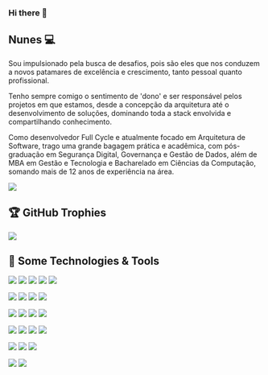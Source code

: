 ### Hi there 👋

<!--
**ricardo-jnunes/ricardo-jnunes** is a ✨ _special_ ✨ repository because its `README.md` (this file) appears on your GitHub profile.

Here are some ideas to get you started:

- 🔭 I’m currently working on ...
- 🌱 I’m currently learning ...
- 👯 I’m looking to collaborate on ...
- 🤔 I’m looking for help with ...
- 💬 Ask me about ...
- 📫 How to reach me: ...
- 😄 Pronouns: ...
- ⚡ Fun fact: ...
-->

## Nunes 💻

Sou impulsionado pela busca de desafios, pois são eles que nos conduzem a novos patamares de excelência e crescimento, tanto pessoal quanto profissional. 

Tenho sempre comigo o sentimento de 'dono' e ser responsável pelos projetos em que estamos, desde a concepção da arquitetura até o desenvolvimento de soluções, dominando toda a stack envolvida e compartilhando conhecimento. 

Como desenvolvedor Full Cycle e atualmente focado em Arquitetura de Software, trago uma grande bagagem prática e acadêmica, com pós-graduação em Segurança Digital, Governança e Gestão de Dados, além de MBA em Gestão e Tecnologia e Bacharelado em Ciências da Computação, somando mais de 12 anos de experiência na área.

<a href="https://github.com/ricardo-jnunes/ricardo-jnunes">
  <img align="center" src="https://github-readme-stats.vercel.app/api/top-langs/?username=ricardo-jnunes&layout=donut-vertical&langs_count=8" />
</a>

## 🏆 GitHub Trophies
![](https://github-profile-trophy.vercel.app/?username=ricardo-jnunes)

## 🔧 Some Technologies & Tools
![](https://img.shields.io/badge/Code-HTML-white?style=flat&logo=HTML5&logoColor=white&color=DD0031)
![](https://img.shields.io/badge/Code-React-white?style=flat&logo=React&logoColor=white&color=DD0031)
![](https://img.shields.io/badge/Code-Angular-white?style=flat&logo=angular&logoColor=white&color=DD0031)
![](https://img.shields.io/badge/Code-GraphQL-white?style=flat&logo=graphql&logoColor=white&color=DD0031)
![](https://img.shields.io/badge/Code-JavaScript-informational?style=flat&logo=javascript&logoColor=white&color=DD0031)

![](https://img.shields.io/badge/Style-CSS-white?style=flat&logo=css3&logoColor=white&color=06B6D4)
![](https://img.shields.io/badge/Style-Sass-white?style=flat&logo=sass&logoColor=white&color=06B6D4)
![](https://img.shields.io/badge/Style-Tailwind%20CSS-white?style=flat&logo=tailwindcss&logoColor=white&color=06B6D4)
![](https://img.shields.io/badge/Style-Bootstrap-white?style=flat&logo=bootstrap&logoColor=white&color=06B6D4)

![](https://img.shields.io/badge/Shell-Bash-informational?style=flat&logo=gnu-bash&logoColor=white&color=5391FE)
![](https://img.shields.io/badge/Tools-Git-informational?style=flat&logo=git&logoColor=white&color=5391FE)
![](https://img.shields.io/badge/Tools-Node.js-white?style=flat&logo=node.js&logoColor=white&color=5391FE)
![](https://img.shields.io/badge/Tools-Docker-informational?style=flat&logo=docker&logoColor=white&color=5391FE)

![](https://img.shields.io/badge/Code-Java-informational?style=flat&logo=java&logoColor=white&color=dd3d00)
![](https://img.shields.io/badge/Code-PHP-informational?style=flat&logo=php&logoColor=white&color=dd3d00)
![](https://img.shields.io/badge/Code-Python-informational?style=flat&logo=python&logoColor=white&color=dd3d00)
![](https://img.shields.io/badge/Code-JSP-informational?style=flat&logo=jsp&logoColor=white&color=dd3d00)

![](https://img.shields.io/badge/DBMS-MySQL-white?style=flat&logo=mysql&logoColor=white&color=4479A1)
![](https://img.shields.io/badge/DBMS-PostgreSQL-white?style=flat&logo=postgresql&logoColor=white&color=4479A1)
![](https://img.shields.io/badge/DBMS-Oracle-white?style=flat&logo=oracle&logoColor=white&color=4479A1)

![](https://img.shields.io/badge/OS-Linux-informational?style=flat&logo=linux&logoColor=white&color=d44375)
![](https://img.shields.io/badge/OS-Windows-informational?style=flat&logo=gitforwindows&logoColor=white&color=d44375)
